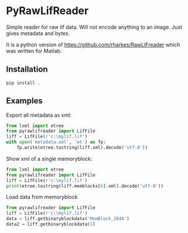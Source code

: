 # PyRawLifReader
Simple reader for raw lif data. Will not encode anything to an image. Just gives metadata and bytes.

It is a python version of https://github.com/rharkes/RawLIFreader which was written for Matlab.
## Installation
````commandline
pip install .
````
## Examples
Export all metadata as xml:
```python
from lxml import etree
from pyrawlifreader import LifFile
liff = LifFile(r'c:\mylif.lif')
with open('metadata.xml', 'wt') as fp:
    fp.write(etree.tostring(liff.xml).decode('utf-8'))
```
Show xml of a single memoryblock:
```python
from lxml import etree
from pyrawlifreader import LifFile
liff = LifFile(r'c:\mylif.lif')
print(etree.tostring(liff.memblocks[6].xml).decode('utf-8'))
```
Load data from memoryblock
```python
from pyrawlifreader import LifFile
liff = LifFile(r'c:\mylif.lif')
data = liff.getbinaryblockdata('MemBlock_2644')
data2 = liff.getbinaryblockdata(1)
```